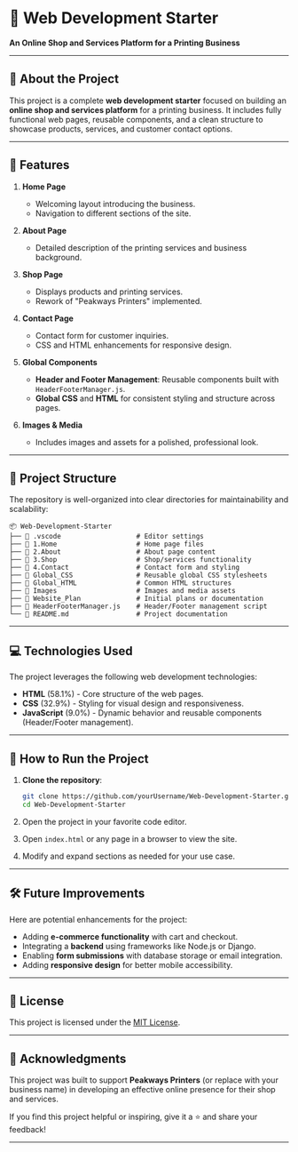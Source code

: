 # 🛒 Web Development Starter

**An Online Shop and Services Platform for a Printing Business**  

---

## 📖 About the Project  
This project is a complete **web development starter** focused on building an **online shop and services platform** for a printing business. It includes fully functional web pages, reusable components, and a clean structure to showcase products, services, and customer contact options.

---

## 🌟 Features  
1. **Home Page**  
   - Welcoming layout introducing the business.  
   - Navigation to different sections of the site.  

2. **About Page**  
   - Detailed description of the printing services and business background.  

3. **Shop Page**  
   - Displays products and printing services.  
   - Rework of "Peakways Printers" implemented.  

4. **Contact Page**  
   - Contact form for customer inquiries.  
   - CSS and HTML enhancements for responsive design.  

5. **Global Components**  
   - **Header and Footer Management**: Reusable components built with `HeaderFooterManager.js`.  
   - **Global CSS** and **HTML** for consistent styling and structure across pages.  

6. **Images & Media**  
   - Includes images and assets for a polished, professional look.  

---

## 📂 Project Structure  
The repository is well-organized into clear directories for maintainability and scalability:  

```plaintext
📦 Web-Development-Starter  
├── 📁 .vscode                   # Editor settings  
├── 📁 1.Home                    # Home page files  
├── 📁 2.About                   # About page content  
├── 📁 3.Shop                    # Shop/services functionality  
├── 📁 4.Contact                 # Contact form and styling  
├── 📁 Global_CSS                # Reusable global CSS stylesheets  
├── 📁 Global_HTML               # Common HTML structures  
├── 📁 Images                    # Images and media assets  
├── 📁 Website_Plan              # Initial plans or documentation  
├── 📝 HeaderFooterManager.js    # Header/Footer management script  
└── 📝 README.md                 # Project documentation  
```

---

## 💻 Technologies Used  
The project leverages the following web development technologies:  

- **HTML** (58.1%) - Core structure of the web pages.  
- **CSS** (32.9%) - Styling for visual design and responsiveness.  
- **JavaScript** (9.0%) - Dynamic behavior and reusable components (Header/Footer management).  

---

## 🚀 How to Run the Project  
1. **Clone the repository**:  
   ```bash
   git clone https://github.com/yourUsername/Web-Development-Starter.git
   cd Web-Development-Starter
   ```  
2. Open the project in your favorite code editor.  

3. Open `index.html` or any page in a browser to view the site.  

4. Modify and expand sections as needed for your use case.  

---

## 🛠️ Future Improvements  
Here are potential enhancements for the project:  
- Adding **e-commerce functionality** with cart and checkout.  
- Integrating a **backend** using frameworks like Node.js or Django.  
- Enabling **form submissions** with database storage or email integration.  
- Adding **responsive design** for better mobile accessibility.  

---

## 📝 License  
This project is licensed under the [MIT License](./LICENSE).  

---

## 📢 Acknowledgments  
This project was built to support **Peakways Printers** (or replace with your business name) in developing an effective online presence for their shop and services.  

If you find this project helpful or inspiring, give it a ⭐ and share your feedback!  

---
